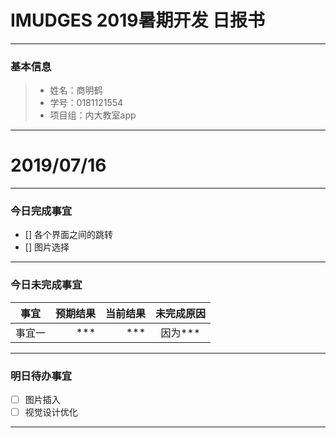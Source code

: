 # IMUDGES 2019暑期开发 日报书
-------


### 基本信息
> * 姓名：商明鹤
> * 学号：0181121554
> * 项目组：内大教室app

-------


# 2019/07/16

-------

### 今日完成事宜
- []  各个界面之间的跳转
- []  图片选择


-----
### 今日未完成事宜


| 事宜     |预期结果| 当前结果  | 未完成原因   | 
| --------   | -----:  | -----:  | :----:  |
|  事宜一  | *** | ***  | 因为*** |


------
### 明日待办事宜
- [ ] 图片插入
- [ ] 视觉设计优化
-------
